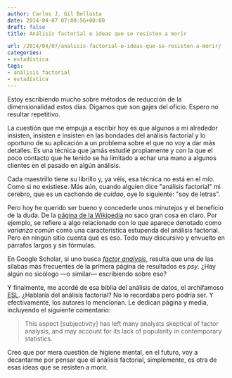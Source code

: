 ```yaml
---
author: Carlos J. Gil Bellosta
date: 2014-04-07 07:00:56+00:00
draft: false
title: Análisis factorial e ideas que se resisten a morir

url: /2014/04/07/analisis-factorial-e-ideas-que-se-resisten-a-morir/
categories:
- estadística
tags:
- análisis factorial
- estadística
---
```


Estoy escribiendo mucho sobre métodos de reducción de la dimensionalidad estos días. Digamos que son gajes del oficio. Espero no resultar repetitivo.

La cuestión que me empuja a escribir hoy es que algunos a mi alrededor insisten, insisten e insisten en las bondades del análisis factorial y lo oportuno de su aplicación a un problema sobre el que no voy a dar más detalles. Es una técnica que jamás estudié propiamente y con la que el poco contacto que he tenido se ha limitado a echar una mano a algunos clientes en el pasado en algún análisis.

Cada maestrillo tiene su librillo y, ya véis, esa técnica no está en el mío. Como si no existiese. Más aún, cuando alguien dice "análisis factorial" mi cerebro, que es un cachondo de _cuidao_, oye lo siguiente: "soy de letras".

Pero hoy he querido ser bueno y concederle unos minutejos y el beneficio de la duda. De la [página de la Wikipedia](http://en.wikipedia.org/wiki/Factor_analysis) no saco gran cosa en claro. Por ejemplo, se refiere a algo relacionado con lo que aparece denotado como _varianza común_ como una característica estupenda del análisis factorial. Pero en ningún sitio cuenta qué es eso. Todo muy discursivo y envuelto en párrafos largos y sin fórmulas.

En Google Scholar, si uno busca [_factor analysis_](http://scholar.google.com/scholar?hl=es&q=factor+analysis&btnG=&lr=), resulta que una de las sílabas más frecuentes de la primera página de resultados es _psy_. ¿Hay algún no sicólogo —o similar— escribiendo sobre eso?

Y finalmente, me acordé de esa biblia del análisis de datos, el archifamoso [ESL](http://statweb.stanford.edu/~tibs/ElemStatLearn/). ¿Hablaría del análisis factorial? No lo recordaba pero podría ser. Y efectivamente, los autores lo mencionan. Le dedican página y media, incluyendo el siguiente comentario:



<blockquote>This aspect [subjectivity] has left many analysts skeptical of factor analysis, and may account for its lack of popularity in contemporary statistics.</blockquote>



Creo que por mera cuestión de higiene mental, en el futuro, voy a decantarme por pensar que el análisis factorial, simplemente, es otra de esas ideas que se resisten a morir.
